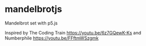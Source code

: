 # mandelbrotjs
Mandelbrot set with p5.js

Inspired by The Coding Train https://youtu.be/6z7GQewK-Ks
and Numberphile https://youtu.be/FFftmWSzgmk
